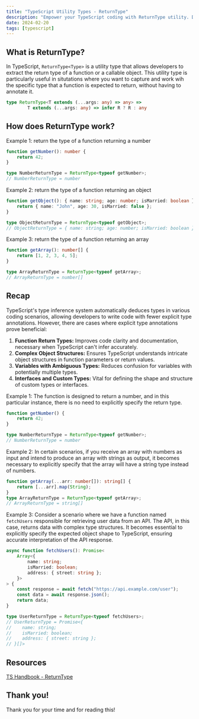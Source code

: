 ```yaml
---
title: "TypeScript Utility Types - ReturnType"
description: "Empower your TypeScript coding with ReturnType utility. Dive into examples for sharper function return type inference and fortified type safety."
date: 2024-02-20
tags: [typescript]
---
```


## What is ReturnType?

In TypeScript, `ReturnType<Type>` is a utility type that allows developers to extract the return type of a function or a callable object. This utility type is particularly useful in situtations where you want to capture and work wih the specific type that a function is expected to return, without having to annotate it.

```ts
type ReturnType<T extends (...args: any) => any> =>
		T extends (...args: any) => infer R ? R : any
```

## How does ReturnType work?

Example 1: return the type of a function returning a number

```ts
function getNumber(): number {
	return 42;
}

type NumberReturnType = ReturnType<typeof getNumber>;
// NumberReturnType = number
```

Example 2: return the type of a function returning an object

```ts
function getObject(): { name: string; age: number; isMarried: boolean } {
	return { name: "John", age: 30, isMarried: false };
}

type ObjectReturnType = ReturnType<typeof getObject>;
// ObjectReturnType = { name: string; age: number; isMarried: boolean }
```

Example 3: return the type of a function returning an array

```ts
function getArray(): number[] {
	return [1, 2, 3, 4, 5];
}

type ArrayReturnType = ReturnType<typeof getArray>;
// ArrayReturnType = number[]
```

## Recap

TypeScript's type inference system automatically deduces types in various coding scenarios, allowing developers to write code with fewer explicit type annotations. However, there are cases where explicit type annotations prove beneficial:

1. **Function Return Types:** Improves code clarity and documentation, necessary when TypeScript can't infer accurately.
2. **Complex Object Structures:** Ensures TypeScript understands intricate object structures in function parameters or return values.
3. **Variables with Ambiguous Types:** Reduces confusion for variables with potentially multiple types.
4. **Interfaces and Custom Types:** Vital for defining the shape and structure of custom types or interfaces.

Example 1:
The function is designed to return a number, and in this particular instance, there is no need to explicitly specify the return type.

```ts
function getNumber() {
	return 42;
}

type NumberReturnType = ReturnType<typeof getNumber>;
// NumberReturnType = number
```

Example 2:
In certain scenarios, if you receive an array with numbers as input and intend to produce an array with strings as output, it becomes necessary to explicitly specify that the array will have a string type instead of numbers.

```ts
function getArray(...arr: number[]): string[] {
	return [...arr].map(String);
}
type ArrayReturnType = ReturnType<typeof getArray>;
// ArrayReturnType = string[]
```

Example 3:
Consider a scenario where we have a function named `fetchUsers` responsible for retrieving user data from an API. The API, in this case, returns data with complex type structures. It becomes essential to explicitly specify the expected object shape to TypeScript, ensuring accurate interpretation of the API response.

```ts
async function fetchUsers(): Promise<
	Array<{
		name: string;
		isMarried: boolean;
		address: { street: string };
	}>
> {
	const response = await fetch("https://api.example.com/user");
	const data = await response.json();
	return data;
}

type UserReturnType = ReturnType<typeof fetchUsers>;
// UserReturnType = Promise<{
//    name: string;
//    isMarried: boolean;
//    address: { street: string };
// }[]>
```

## Resources

[TS Handbook - ReturnType](https://www.typescriptlang.org/docs/handbook/utility-types.html#returntypetype)

## Thank you!

Thank you for your time and for reading this!
